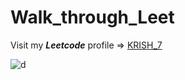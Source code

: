 # Walk_through_Leet

Visit my _**Leetcode**_ profile => [KRISH_7](https://leetcode.com/KRISH_7/)

![d](https://github.com/KRISHNA-663/Walk_through_Leet/assets/93438911/040b2dd7-d5b2-463e-b631-68c9f850ec73)

